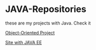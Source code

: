 # JAVA-Repositories
 these are my projects with Java. Check it

<a href="/">Object-Oriented Project</a> <br>

<a href="/">Site with JAVA EE </a> <br>
